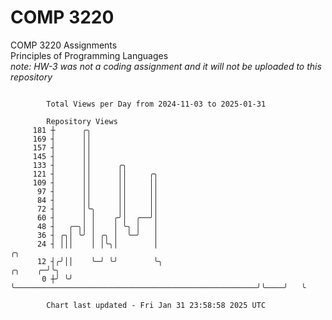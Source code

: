 # COMP 3220
COMP 3220 Assignments  
Principles of Programming Languages  
*note: HW-3 was not a coding assignment and it will not be uploaded to this repository*  

```

        Total Views per Day from 2024-11-03 to 2025-01-31

        Repository Views
     181 ┼      ╭╮
     169 ┤      ││
     157 ┤      ││
     145 ┤      ││
     133 ┤      ││      ╭╮
     121 ┤      ││      ││     ╭╮
     109 ┤      ││      ││     ││
      97 ┤      ││      ││     ││
      84 ┤      ││      ││     ││
      72 ┤      │╰╮     ││     ││
      60 ┤      │ │    ╭╯│  ╭──╯│
      48 ┤   ╭─╮│ │    │ ╰╮ │   │
      36 ┤ ╭╮│ ╰╯ │ ╭╮ │  ╰─╯   │
      24 ┤ │││    │ │╰╮│        │                                                               ╭╮
      12 ┤╭╯││    ╰─╯ ╰╯        ╰╮                                                      ╭╮    ╭─╯╰╮
       0 ┼╯ ╰╯                   ╰──────────────────────────────────────────────────────╯╰────╯   ╰

        Chart last updated - Fri Jan 31 23:58:58 2025 UTC
        
```
